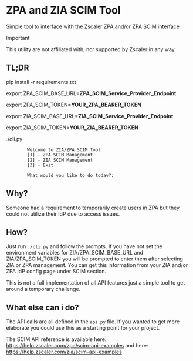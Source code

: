 # ZPA and ZIA SCIM Tool
Simple tool to interface with the Zscaler ZPA and/or ZPA SCIM interface

> [!IMPORTANT]
> This utility are not affiliated with, nor supported by Zscaler in any way.

## TL;DR
pip install -r requirements.txt

export ZPA_SCIM_BASE_URL=**ZPA_SCIM_Service_Provider_Endpoint**

export ZPA_SCIM_TOKEN=**YOUR_ZPA_BEARER_TOKEN**

export ZIA_SCIM_BASE_URL=**ZIA_SCIM_Service_Provider_Endpoint**

export ZIA_SCIM_TOKEN=**YOUR_ZIA_BEARER_TOKEN**

./cli.py
```
        Welcome to ZIA/ZPA SCIM Tool
        [1] - ZPA SCIM Management
        [2] - ZIA SCIM Management
        [3] - Exit

        What would you like to do today?: 
```

## Why?
Someone had a requirement to temporarily create users in ZPA but they could not utilize their IdP due to access issues.

## How?
Just run `./cli.py` and follow the prompts. If you have not set the environment variables for ZIA/ZPA_SCIM_BASE_URL and ZIA/ZPA_SCIM_TOKEN you will be prompted to enter them after selecting ZIA or ZPA management. You can get this information from your ZIA and/or ZPA IdP config page under SCIM section.

This is not a full implementation of all API features just a simple tool to get around a temporary challenge.

## What else can i do?
The API calls are all defined in the `api.py` file. If you wanted to get more elaborate you could use this as a starting point for your project.

The SCIM API reference is available here: https://help.zscaler.com/zpa/scim-api-examples and here: https://help.zscaler.com/zia/scim-api-examples
